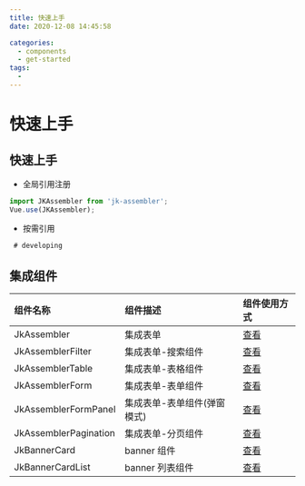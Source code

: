 ```yaml
---
title: 快速上手
date: 2020-12-08 14:45:58

categories:
  - components
  - get-started
tags:
  -
---
```


# 快速上手

## 快速上手

- 全局引用注册

```js
import JKAssembler from 'jk-assembler';
Vue.use(JKAssembler);
```

- 按需引用

```js
 # developing
```

## 集成组件

| 组件名称              | 组件描述                    | 组件使用方式                                          |
| :-------------------- | :-------------------------- | :---------------------------------------------------- |
| JkAssembler           | 集成表单                    | [查看](/components/JkAssembler/JkAssembler)           |
| JkAssemblerFilter     | 集成表单-搜索组件           | [查看](/components/JkAssembler/JkAssemblerFilter)     |
| JkAssemblerTable      | 集成表单-表格组件           | [查看](/components/JkAssembler/JkAssemblerTable)      |
| JkAssemblerForm       | 集成表单-表单组件           | [查看](/components/JkAssembler/JkAssemblerForm)       |
| JkAssemblerFormPanel  | 集成表单-表单组件(弹窗模式) | [查看](/components/JkAssembler/JkAssemblerFormPanel)  |
| JkAssemblerPagination | 集成表单-分页组件           | [查看](/components/JkAssembler/JkAssemblerPagination) |
| JkBannerCard          | banner 组件                 | [查看](#jkbannercard)                                 |
| JkBannerCardList      | banner 列表组件             | [查看](#JkBannerCardList)                             |
